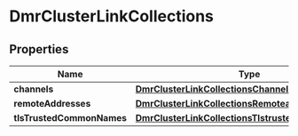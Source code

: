 
# DmrClusterLinkCollections

## Properties
Name | Type | Description | Notes
------------ | ------------- | ------------- | -------------
**channels** | [**DmrClusterLinkCollectionsChannels**](DmrClusterLinkCollectionsChannels.md) |  |  [optional]
**remoteAddresses** | [**DmrClusterLinkCollectionsRemoteaddresses**](DmrClusterLinkCollectionsRemoteaddresses.md) |  |  [optional]
**tlsTrustedCommonNames** | [**DmrClusterLinkCollectionsTlstrustedcommonnames**](DmrClusterLinkCollectionsTlstrustedcommonnames.md) |  |  [optional]



